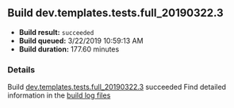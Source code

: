 ## Build dev.templates.tests.full_20190322.3
- **Build result:** `succeeded`
- **Build queued:** 3/22/2019 10:59:13 AM
- **Build duration:** 177.60 minutes
### Details
Build [dev.templates.tests.full_20190322.3](https://winappstudio.visualstudio.com/web/build.aspx?pcguid=a4ef43be-68ce-4195-a619-079b4d9834c2&builduri=vstfs%3a%2f%2f%2fBuild%2fBuild%2f27336) succeeded
Find detailed information in the [build log files](https://uwpctdiags.blob.core.windows.net/buildlogs/dev.templates.tests.full_20190322.3_logs.zip)
